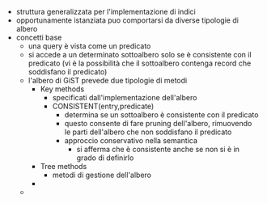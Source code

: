 - struttura generalizzata per l'implementazione di indici
- opportunamente istanziata puo comportarsi da diverse tipologie di albero
- concetti base
	- una query è vista come un predicato
	- si accede a un determinato sottoalbero solo se è consistente con il predicato (vi è la possibilità che il sottoalbero contenga record che soddisfano il predicato)
	- l'albero di GiST prevede due tipologie di metodi
		- Key methods
			- specificati dall'implementazione dell'albero
			- CONSISTENT(entry,predicate)
				- determina se un sottoalbero è consistente con il predicato
				- questo consente di fare pruning dell'albero, rimuovendo le parti dell'albero che non soddisfano il predicato
				- approccio conservativo nella semantica
					- si afferma che è consistente anche se non si  è in grado di definirlo
		- Tree methods
			- metodi di gestione dell'albero
		-
	-